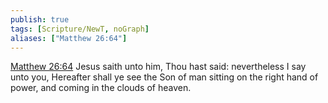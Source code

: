 ```yaml
---
publish: true
tags: [Scripture/NewT, noGraph]
aliases: ["Matthew 26:64"]
---
```

[Matthew 26:64](https://churchofjesuschrist.org/study/scriptures/nt/matt/26?lang=eng&id=p64#p64) Jesus saith unto him, Thou hast said: nevertheless I say unto you, Hereafter shall ye see the Son of man sitting on the right hand of power, and coming in the clouds of heaven.
